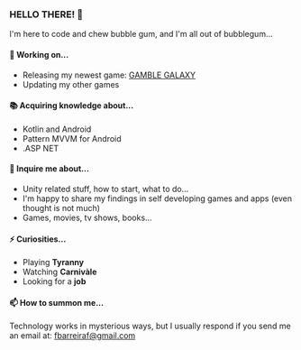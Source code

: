 ### HELLO THERE! 👋

I'm here to code and chew bubble gum, and I'm all out of bubblegum...

#### :hammer: Working on...

- Releasing my newest game: [GAMBLE GALAXY](https://play.google.com/store/apps/details?id=com.justkrated.pokerdice)
- Updating my other games

#### :books: Acquiring knowledge about...

- Kotlin and Android
- Pattern MVVM for Android
- .ASP NET

#### 💬 Inquire me about...

- Unity related stuff, how to start, what to do...
- I'm happy to share my findings in self developing games and apps (even thought is not much)
- Games, movies, tv shows, books...

#### ⚡ Curiosities...

- Playing **Tyranny**
- Watching **Carnivàle**
- Looking for a **job**

#### 📫 How to summon me...

Technology works in mysterious ways, but I usually respond if you send me an email at: fbarreiraf@gmail.com
